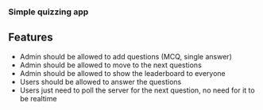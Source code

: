 ### Simple quizzing app

## Features

- Admin should be allowed to add questions (MCQ, single answer)
- Admin should be allowed to move to the next questions
- Admin should be allowed to show the leaderboard to everyone
- Users should be allowed to answer the questions
- Users just need to poll the server for the next question, no need for it to be realtime
